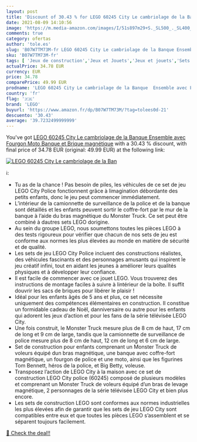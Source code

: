```yaml
---
layout: post
title: 'Discount of 30.43 % for LEGO 60245 City Le cambriolage de la Ban'
date: 2021-08-09 14:10:56
image: 'https://m.media-amazon.com/images/I/51s897m29+S._SL500_._SL400_.jpg'
comments: true
category: ofertas
author: 'tole.es'
slug: 'B07W7TM73M-fr LEGO 60245 City Le cambriolage de la Banque Ensemble avec...'
sku: 'B07W7TM73M-fr'
tags: [ 'Jeux de construction','Jeux et Jouets','Jeux et jouets','Sets de jeux de construction','lego', ]
actualPrice: 34.78 EUR
currency: EUR
price: 34.78
comparePrice: 49.99 EUR
prodname: 'LEGO 60245 City Le cambriolage de la Banque  Ensemble avec Fourgon  Moto  Banque et Brique magnétique'
country: 'fr'
flag: '🇫🇷'
brand: 'LEGO'
buyurl: 'https://www.amazon.fr/dp/B07W7TM73M/?tag=tolees0d-21'
descuento: '30.43'
average: '39.7232499999999'
---
```


You've got [LEGO 60245 City Le cambriolage de la Banque  Ensemble avec Fourgon  Moto  Banque et Brique magnétique](https://www.amazon.fr/dp/B07W7TM73M/?tag=tolees0d-21) with a  30.43 % discount, with final price of 34.78 EUR (original: 49.99 EUR) at the following link:

[![LEGO 60245 City Le cambriolage de la Ban](https://m.media-amazon.com/images/I/51s897m29+S._SL500_._SL400_.jpg)](https://www.amazon.fr/dp/B07W7TM73M/?tag=tolees0d-21)

ℹ️:

- Tu as de la chance ! Pas besoin de piles, les véhicules de ce set de jeu LEGO City Police fonctionnent grâce à limagination débordante des petits enfants, donc le jeu peut commencer immédiatement.
- L’intérieur de la camionnette de surveillance de la police et de la banque sont détaillés et les enfants peuvent sortir le coffre-fort par le mur de la banque à l’aide du bras magnétique du Monster Truck. Ce set peut être combiné à dautres sets LEGO dorigine.
- Au sein du groupe LEGO, nous soumettons toutes les pièces LEGO à des tests rigoureux pour vérifier que chacun de nos sets de jeu est conforme aux normes les plus élevées au monde en matière de sécurité et de qualité.
- Les sets de jeu LEGO City Police incluent des constructions réalistes, des véhicules fascinants et des personnages amusants qui inspirent le jeu créatif infini, tout en aidant les jeunes à améliorer leurs qualités physiques et à développer leur confiance.
- Il est facile de commencer avec ce jouet LEGO. Vous trouverez des instructions de montage faciles à suivre à lintérieur de la boîte. Il suffit douvrir les sacs de briques pour libérer le plaisir !
- Idéal pour les enfants âgés de 5 ans et plus, ce set nécessite uniquement des compétences élémentaires en construction. Il constitue un formidable cadeau de Noël, danniversaire ou autre pour les enfants qui adorent les jeux d’action et pour les fans de la série télévisée LEGO City.
- Une fois construit, le Monster Truck mesure plus de 8 cm de haut, 17 cm de long et 9 cm de large, tandis que la camionnette de surveillance de police mesure plus de 8 cm de haut, 12 cm de long et 6 cm de large.
- Set de construction pour enfants comprenant un Monster Truck de voleurs équipé dun bras magnétique, une banque avec coffre-fort magnétique, un fourgon de police et une moto, ainsi que les figurines Tom Bennett, héros de la police, et Big Betty, voleuse.
- Transposez l’action de LEGO City à la maison avec ce set de construction LEGO City police (60245) composé de plusieurs modèles et comprenant un Monster Truck de voleurs équipé d’un bras de levage magnétique, 2 personnages de la série télévisée LEGO City et bien plus encore.
- Les sets de construction LEGO sont conformes aux normes industrielles les plus élevées afin de garantir que les sets de jeu LEGO City sont compatibles entre eux et que toutes les pièces LEGO s’assemblent et se séparent toujours facilement.

[🛒 Check the deal!!](https://www.amazon.fr/dp/B07W7TM73M/?tag=tolees0d-21)
